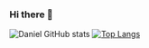 ### Hi there 👋

<!--
**danielgrando/danielgrando** is a ✨ _special_ ✨ repository because its `README.md` (this file) appears on your GitHub profile.

Here are some ideas to get you started:

- 🔭 I’m currently working on ...
- 🌱 I’m currently learning ...
- 👯 I’m looking to collaborate on ...
- 🤔 I’m looking for help with ...
- 💬 Ask me about ...
- 📫 How to reach me: ...
- 😄 Pronouns: ...
- ⚡ Fun fact: ...
-->

![Daniel GitHub stats](https://github-readme-stats.vercel.app/api?username=danielgrando&show_icons=true&theme=radical)
[![Top Langs](https://github-readme-stats.vercel.app/api/top-langs/?username=danielgrando)](https://github.com/danielgrando/github-readme-stats)
